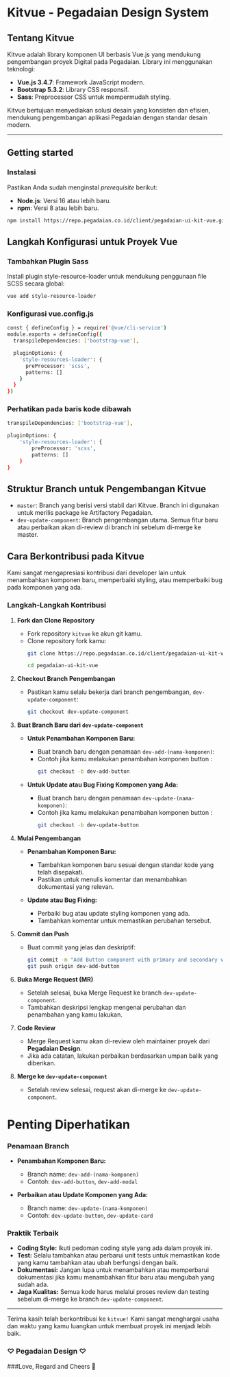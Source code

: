 # Kitvue - Pegadaian Design System

## Tentang Kitvue
Kitvue adalah library komponen UI berbasis Vue.js yang mendukung pengembangan proyek Digital pada Pegadaian. Library ini menggunakan teknologi:
- **Vue.js 3.4.7**: Framework JavaScript modern.
- **Bootstrap 5.3.2**: Library CSS responsif.
- **Sass**: Preprocessor CSS untuk mempermudah styling.

Kitvue bertujuan menyediakan solusi desain yang konsisten dan efisien, mendukung pengembangan aplikasi Pegadaian dengan standar desain modern.

---

## Getting started

### Instalasi
Pastikan Anda sudah menginstal *prerequisite* berikut:
- **Node.js**: Versi 16 atau lebih baru.
- **npm**: Versi 8 atau lebih baru.

```bash
npm install https://repo.pegadaian.co.id/client/pegadaian-ui-kit-vue.git
```

## Langkah Konfigurasi untuk Proyek Vue
### Tambahkan Plugin Sass
Install plugin style-resource-loader untuk mendukung penggunaan file SCSS secara global:

```bash
vue add style-resource-loader
```

### Konfigurasi vue.config.js

```bash
const { defineConfig } = require('@vue/cli-service')
module.exports = defineConfig({
  transpileDependencies: ['bootstrap-vue'],

  pluginOptions: {
    'style-resources-loader': {
      preProcessor: 'scss',
      patterns: []
    }
  }
})
```

### Perhatikan pada baris kode dibawah
```bash
transpileDependencies: ['bootstrap-vue'],

pluginOptions: {
    'style-resources-loader': {
        preProcessor: 'scss',
        patterns: []
    }
}
```

## Struktur Branch untuk Pengembangan Kitvue
- `master`: Branch yang berisi versi stabil dari Kitvue. Branch ini digunakan untuk merilis package ke Artifactory Pegadaian.
- `dev-update-component`: Branch pengembangan utama. Semua fitur baru atau perbaikan akan di-review di branch ini sebelum di-merge ke master.

## Cara Berkontribusi pada Kitvue
Kami sangat mengapresiasi kontribusi dari developer lain untuk menambahkan komponen baru, memperbaiki styling, atau memperbaiki bug pada komponen yang ada.

### Langkah-Langkah Kontribusi

1. **Fork dan Clone Repository**
   - Fork repository `kitvue` ke akun git kamu.
   - Clone repository fork kamu:
     ```bash
     git clone https://repo.pegadaian.co.id/client/pegadaian-ui-kit-vue.git

     cd pegadaian-ui-kit-vue
     ```

2. **Checkout Branch Pengembangan**
   - Pastikan kamu selalu bekerja dari branch pengembangan, `dev-update-component`:
     ```bash
     git checkout dev-update-component
     ```

3. **Buat Branch Baru dari `dev-update-component`**
   - **Untuk Penambahan Komponen Baru:**
     - Buat branch baru dengan penamaan `dev-add-(nama-komponen)`:
     - Contoh jika kamu melakukan penambahan komponen button : 
       ```bash
       git checkout -b dev-add-button
       ```

   - **Untuk Update atau Bug Fixing Komponen yang Ada:**
     - Buat branch baru dengan penamaan `dev-update-(nama-komponen)`:
     - Contoh jika kamu melakukan penambahan komponen button : 
       ```bash
       git checkout -b dev-update-button
       ```

4. **Mulai Pengembangan**
   - **Penambahan Komponen Baru:**
     - Tambahkan komponen baru sesuai dengan standar kode yang telah disepakati.
     - Pastikan untuk menulis komentar dan menambahkan dokumentasi yang relevan.
  
   - **Update atau Bug Fixing:**
     - Perbaiki bug atau update styling komponen yang ada.
     - Tambahkan komentar untuk memastikan perubahan tersebut.

5. **Commit dan Push**
   - Buat commit yang jelas dan deskriptif:
     ```bash
     git commit -m "Add Button component with primary and secondary variants"
     git push origin dev-add-button
     ```

6. **Buka Merge Request (MR)**
   - Setelah selesai, buka Merge Request ke branch `dev-update-component`.
   - Tambahkan deskripsi lengkap mengenai perubahan dan penambahan yang kamu lakukan.

7. **Code Review**
   - Merge Request kamu akan di-review oleh maintainer proyek dari **Pegadaian Design**.
   - Jika ada catatan, lakukan perbaikan berdasarkan umpan balik yang diberikan.

8. **Merge ke `dev-update-component`**
   - Setelah review selesai, request akan di-merge ke `dev-update-component`.

# Penting Diperhatikan 
### Penamaan Branch

- **Penambahan Komponen Baru:**
  - Branch name: `dev-add-(nama-komponen)`
  - Contoh: `dev-add-button`, `dev-add-modal`

- **Perbaikan atau Update Komponen yang Ada:**
  - Branch name: `dev-update-(nama-komponen)`
  - Contoh: `dev-update-button`, `dev-update-card`

### Praktik Terbaik

- **Coding Style:** Ikuti pedoman coding style yang ada dalam proyek ini.
- **Test:** Selalu tambahkan atau perbarui unit tests untuk memastikan kode yang kamu tambahkan atau ubah berfungsi dengan baik.
- **Dokumentasi:** Jangan lupa untuk menambahkan atau memperbarui dokumentasi jika kamu menambahkan fitur baru atau mengubah yang sudah ada.
- **Jaga Kualitas:** Semua kode harus melalui proses review dan testing sebelum di-merge ke branch `dev-update-component`.

---

Terima kasih telah berkontribusi ke `kitvue!` Kami sangat menghargai usaha dan waktu yang kamu luangkan untuk membuat proyek ini menjadi lebih baik.
### ♡ Pegadaian Design ♡
###Love, Regard and Cheers 🍻 
